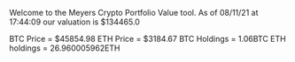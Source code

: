 Welcome to the Meyers Crypto Portfolio Value tool. 
As of 08/11/21 at 17:44:09 our valuation is $134465.0 

BTC Price = $45854.98
 ETH Price = $3184.67
BTC Holdings = 1.06BTC
 ETH holdings = 26.960005962ETH 
